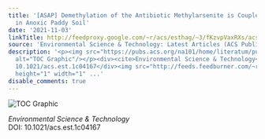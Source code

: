 ```yaml
---
title: '[ASAP] Demethylation of the Antibiotic Methylarsenite is Coupled to Denitrification
  in Anoxic Paddy Soil'
date: '2021-11-03'
linkTitle: http://feedproxy.google.com/~r/acs/esthag/~3/fKzvpVaxRXs/acs.est.1c04167
source: 'Environmental Science & Technology: Latest Articles (ACS Publications)'
description: '<p><img src="https://pubs.acs.org/na101/home/literatum/publisher/achs/journals/content/esthag/0/esthag.ahead-of-print/acs.est.1c04167/20211103/images/medium/es1c04167_0008.gif"
  alt="TOC Graphic"/></p><div><cite>Environmental Science & Technology</cite></div><div>DOI:
  10.1021/acs.est.1c04167</div><img src="http://feeds.feedburner.com/~r/acs/esthag/~4/fKzvpVaxRXs"
  height="1" width="1" ...'
disable_comments: true
---
```

<p><img src="https://pubs.acs.org/na101/home/literatum/publisher/achs/journals/content/esthag/0/esthag.ahead-of-print/acs.est.1c04167/20211103/images/medium/es1c04167_0008.gif" alt="TOC Graphic"/></p><div><cite>Environmental Science & Technology</cite></div><div>DOI: 10.1021/acs.est.1c04167</div><img src="http://feeds.feedburner.com/~r/acs/esthag/~4/fKzvpVaxRXs" height="1" width="1" ...